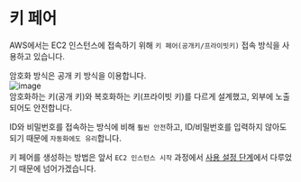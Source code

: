 # 키 페어

AWS에서는 EC2 인스턴스에 접속하기 위해 `키 페어(공개키/프라이빗키)` 접속 방식을 사용하고 있습니다.

암호화 방식은 공개 키 방식을 이용합니다.   
![image](https://user-images.githubusercontent.com/43658658/145737658-51cb5cee-71e9-4212-9e49-20eeedab5e31.png)   
암호화하는 키(공개 키)와 복호화하는 키(프라이빗 키)를 다르게 설계했고, 외부에 노출되어도 안전합니다.   

ID와 비밀번호를 접속하는 방식에 비해 `훨씬 안전`하고, ID/비밀번호를 입력하지 않아도 되기 때문에 `자동화에도 유리`합니다.

키 페어를 생성하는 방법은 앞서 `EC2 인스턴스 시작` 과정에서 [사용 설정 단계]()에서 다루었기 때문에 넘어가겠습니다.

